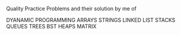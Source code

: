 Quality Practice Problems and their solution by me of

 DYANAMIC PROGRAMMING
 ARRAYS
 STRINGS
 LINKED LIST 
 STACKS
 QUEUES
 TREES
 BST
 HEAPS
 MATRIX
 
 
